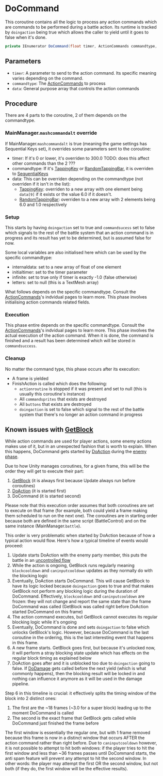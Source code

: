 # DoCommand
This coroutine contains all the logic to process any action commands which are commands to be performed during a battle action. Its runtime is tracked by `doingaction` being true which allows the caller to yield until it goes to false when it's done.

```cs
private IEnumerator DoCommand(float timer, ActionCommands commandtype, float[] data)
```

## Parameters

- `timer`: A parameter to send to the action command. Its specific meaning varies depending on the command.
- `commandtype`: The [ActionCommands](ActionCommands.md) to process
- `data`: General purpose array that controls the action commands

## Procedure
There are 4 parts to the coroutine, 2 of them depends on the commandtype.

### MainManager.`mashcommandalt` override
If MainManager.`mashcommandalt` is true (meaning the game settings has Sequential Keys set), it overrides some parameters sent to the coroutine:

- timer: If it's 0 or lower, it's overriden to 300.0 TODO: does this affect other commands than the 2 ???
- commandtype: If it's [TappingKey](Action%20commands/TappingKey.md) or [RandomTappingBar](Action%20commands/RandomTappingBar.md), it is overriden to [SequentialKeys](Action%20commands/SequentialKeys.md)
- data: This can be overriden depending on the commandtype (not overriden if it isn't in the list):
    - [TappingKey](Action%20commands/TappingKey.md): overriden to a new array with one element being `data[9]` if it exists or the value 6.0 if it doesn't.
    - [RandomTappingBar](Action%20commands/RandomTappingBar.md): overriden to a new array with 2 elements being 6.0 and 1.0 respectively

### Setup
This starts by having `doingaction` set to true and `commandsucess` set to false which signals to the rest of the battle system that an action command is in progress and its result has yet to be determined, but is assumed false for now.

Some local variables are also initialised here which can be used by the specific commandtype:

- internaldata: set to a new array of float of one element
- initialtimer: set to the timer parameter
- infinite: set to true only if timer is exactly -1.0 (false otherwise)
- letters: set to null (this is a TextMesh array)

What follows depends on the specific commandtype. Consult the [ActionCommands](ActionCommands.md)'s indvidual pages to learn more. This phase involves initialising action commands related fields.

### Execution
This phase entire depends on the specific commandtype. Consult the [ActionCommands](ActionCommands.md)'s indvidual pages to learn more. This phase involves the actual execution of the action command. When it is done, the command is finished and a result has been determined which will be stored in `commandsuccess`.

### Cleanup
No matter the command type, this phase occurs after its execution:

- A frame is yielded
- FinishAction is called which does the following:
    - `actionroutine` is stopped if it was present and set to null (this is usually this coroutine's instance)
    - All `commandsprites` that exists are destroyed
    - All `buttons` that exists are destroyed
    - `doingaction` is set to false which signal to the rest of the battle system that there's no longer an action command in progress

## Known issues with [GetBlock](Battle%20flow/GetBlock.md)
While action commands are used for player actions, some enemy actions makes use of it, but in an unexpected fashion that is worth to explain. When this happens, DoCommand gets started by [DoAction](Battle%20flow/Action%20coroutines/DoAction.md) during the [enemy phase](Battle%20flow/Main%20turn%20life%20cycle.md#enemy-phase).

Due to how Unity manages coroutines, for a given frame, this will be the order they will get to execute their part:

1. [GetBlock](Battle%20flow/GetBlock.md) (it is always first because Update always run before coroutines)
2. [DoAction](Battle%20flow/Action%20coroutines/DoAction.md) (it is started first)
3. DoCommand (it is started second)

Please note that this execution order assumes that both coroutines are set to execute on that frame (for example, both could yield a frame making them scheduled to run on the next one). The coroutines are in starting order because both are defined in the same script (BattleControl) and on the same instance (MainManager.`battle`).

This order is very problematic when started by DoAction because of how a typical action would flow. Here's how a typical timeline of events would proceed:

1. Update starts DoAction with the enemy party member, this puts the battle in an [uncontrolled flow](Battle%20flow/Update%20flows/Uncontrolled%20flow.md)
2. While the action is ongoing, GetBlock runs regularly meaning `blockcooldown` and `caninputcooldown` updates as they normally do with the blocking logic
3. Eventually, DoAction starts DoCommand. This will cause GetBlock to have its logic locked because `doingaction` goes to true and that makes GetBlock not perform any blocking logic during the duration of DoCommand. Effectively, `blockcooldown` and `caninputcooldown` are frozen: they will not change and report the same state than the frame DoCommand was called (GetBlock was called right before DoAction started DoCommand on this frame)
4. The action command executes, but GetBlock cannot executes its regular blocking logic while it's ongoing
5. Eventually, DoCommand is done and sets `doingaction` to false which unlocks GetBlock's logic. However, because DoCommand is the last coroutine in the ordering, this is the last interesting event that happens in this frame.
6. A new frame starts. GetBlock goes first, but because it's unlocked now, it will perform a stray blocking state update which has effects on the regular block timing as explained below
7. DoAction goes after and it is unblocked too due to `doingaction` going to false. If [DoDamage](Damage%20pipeline/DoDamage.md) gets called before the next yield (which is what commonly happens), then the blocking result will be locked in and nothing can influence it anymore as it will be used in the damage pipeline.

Step 6 in this timeline is crucial: it effectively splits the timing window of the block into 2 distinct ones:

1. The first are the ~18 frames (~3.0 for a super block) leading up to the moment DoCommand is called
2. The second is the exact frame that GetBlock gets called while DoCommand just finished the frame before

The first window is essentially the regular one, but with 1 frame removed because this frame is now in a distinct window that occurs AFTER the action command rather than right before. Due to `caninputcooldown` however, it is not possible to attempt to hit both windows: if the player tries to hit the first window and less than ~36 frames passes until DoCommand starts, the anti spam feature will prevent any attempt to hit the second window. In other words: the player may attempt the first OR the second window, but not both (if they do, the first window will be the effective results).
